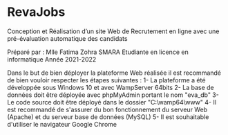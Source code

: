 # RevaJobs
Conception et Réalisation d’un site Web de Recrutement en ligne avec une pré-évaluation automatique des candidats  

Préparé par : Mlle Fatima Zohra SMARA 
Etudiante en licence en informatique
Année 2021-2022

Dans le but de bien déployer la plateforme Web réalisée
il est recommandé de bien vouloir respecter les étapes
suivantes :
 1- La plateforme a été développée sous Windows 10 et avec WampServer 64bits
 2- La base de données doit être déployée avec phpMyAdmin portant le nom "eva_db"
 3- Le code source doit être déployé dans le dossier "C:\wamp64\www"
 4- Il est recommandé de s'assurer du bon fonctionnement du serveur Web (Apache)
    et du serveur base de données (MySQL)
 5- Il est souhaitable d'utiliser le navigateur Google Chrome
